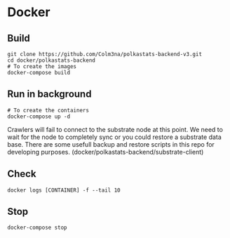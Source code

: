 # Docker

## Build

```
git clone https://github.com/Colm3na/polkastats-backend-v3.git
cd docker/polkastats-backend
# To create the images
docker-compose build
```

## Run in background
```
# To create the containers
docker-compose up -d
```

Crawlers will fail to connect to the substrate node at this point. We need to wait for the node to completely sync or you could restore a substrate data base.
There are some usefull backup and restore scripts in this repo for developing purposes. (docker/polkastats-backend/substrate-client)


## Check
```
docker logs [CONTAINER] -f --tail 10
```

## Stop
```
docker-compose stop
```
